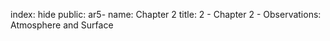 index: hide
public: ar5-
name: Chapter 2
title: 2 - Chapter 2 - Observations: Atmosphere and Surface

